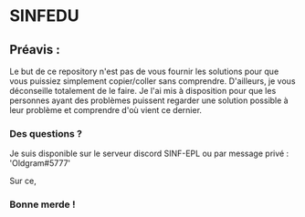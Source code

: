 # SINFEDU

## Préavis :
Le but de ce repository n'est pas de vous fournir les solutions pour que vous puissiez simplement copier/coller sans comprendre. D'ailleurs, je vous déconseille totalement de le faire.
Je l'ai mis à disposition pour que les personnes ayant des problèmes puissent regarder une solution possible à leur problème et comprendre d'où vient ce dernier.

### Des questions ?
Je suis disponible sur le serveur discord SINF-EPL ou par message privé : 'Oldgram#5777'


Sur ce,
### Bonne merde !

